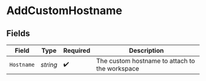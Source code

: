 # AddCustomHostname


## Fields

| Field                                          | Type                                           | Required                                       | Description                                    |
| ---------------------------------------------- | ---------------------------------------------- | ---------------------------------------------- | ---------------------------------------------- |
| `Hostname`                                     | *string*                                       | :heavy_check_mark:                             | The custom hostname to attach to the workspace |